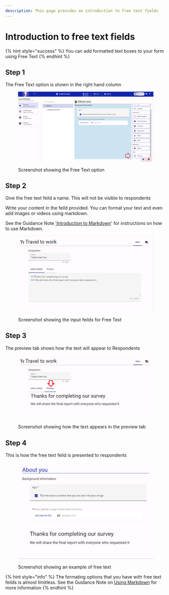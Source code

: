 ```yaml
---
description: This page provides an introduction to free text fields
---
```


# Introduction to free text fields

{% hint style="success" %}
You can add formatted text boxes to your form using Free Text
{% endhint %}

## Step 1

The Free Text option is shown in the right hand column

<figure><img src="../../../../.gitbook/assets/image (6) (1).png" alt=""><figcaption><p>Screenshot showing the Free Text option</p></figcaption></figure>

## Step 2

Give the free text feild a name. This will not be visible to respondents

Write your content in the feild provided. You can format your text and even add images or videos using markdown.

See the Guidance Note ['Introduction to Markdown](../introduction-to-markdown.md)' for instructions on how to use Markdown.

<figure><img src="../../../../.gitbook/assets/image (3) (1) (1) (1).png" alt=""><figcaption><p>Screenshot showing the input feilds for Free Text</p></figcaption></figure>

## Step 3

The preview tab shows how the text will appear to Respondents

<figure><img src="../../../../.gitbook/assets/image (4) (1) (1) (1).png" alt=""><figcaption><p>Screenshot showing how the text appears in the preview tab</p></figcaption></figure>

## Step 4

This is how the free text feild is presented to respondents

<figure><img src="../../../../.gitbook/assets/image (5) (1) (1) (1).png" alt=""><figcaption><p>Screenshot showing an example of free text </p></figcaption></figure>

{% hint style="info" %}
The formating options that you have with free text feilds is almost limitless.  See the Guidance Note on [Using Markdown](../introduction-to-markdown.md) for more information
{% endhint %}
